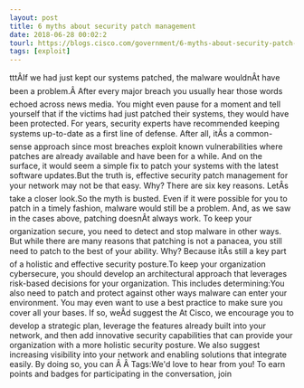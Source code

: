 ```yaml
---
layout: post
title: 6 myths about security patch management
date: 2018-06-28 00:02:2
tourl: https://blogs.cisco.com/government/6-myths-about-security-patch-management
tags: [exploit]
---
```

tttÂIf we had just kept our systems patched, the malware wouldnÂt have been a problem.Â After every major breach you usually hear those words echoed across news media. You might even pause for a moment and tell yourself that if the victims had just patched their systems, they would have been protected. For years, security experts have recommended keeping systems up-to-date as a first line of defense. After all, itÂs a common-sense approach since most breaches exploit known vulnerabilities where patches are already available and have been for a while. And on the surface, it would seem a simple fix to patch your systems with the latest software updates.But the truth is, effective security patch management for your network may not be that easy. Why? There are six key reasons. LetÂs take a closer look.So the myth is busted. Even if it were possible for you to patch in a timely fashion, malware would still be a problem. And, as we saw in the cases above, patching doesnÂt always work. To keep your organization secure, you need to detect and stop malware in other ways. But while there are many reasons that patching is not a panacea, you still need to patch to the best of your ability. Why? Because itÂs still a key part of a holistic and effective security posture.To keep your organization cybersecure, you should develop an architectural approach that leverages risk-based decisions for your organization. This includes determining:You also need to patch and protect against other ways malware can enter your environment. You may even want to use a best practice to make sure you cover all your bases. If so, weÂd suggest the At Cisco, we encourage you to develop a strategic plan, leverage the features already built into your network, and then add innovative security capabilities that can provide your organization with a more holistic security posture. We also suggest increasing visibility into your network and enabling solutions that integrate easily. By doing so, you can Â Â Tags:We'd love to hear from you! To earn points and badges for participating in the conversation, join 